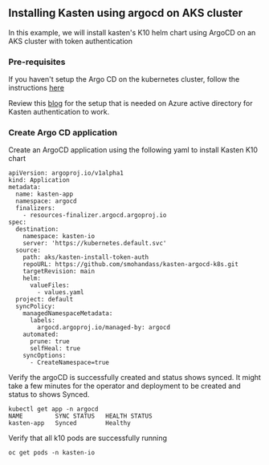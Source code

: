 ## Installing Kasten using argocd on AKS cluster

In this example, we will install kasten's K10 helm chart using ArgoCD on an AKS cluster with token authentication

### Pre-requisites 
If you haven't setup the Argo CD on the kubernetes cluster, follow the instructions [here](https://github.com/smohandass/kasten-argocd-k8s/blob/main/README.md)

Review this [blog](https://www.kasten.io/kubernetes/resources/blog/posts/using-azure-ad-with-kasten-k10-for-authentication-and-authorization) for the setup that is needed on Azure active directory for Kasten authentication to work.

### Create Argo CD application

Create an ArgoCD application using the following yaml to install Kasten K10 chart 

```
apiVersion: argoproj.io/v1alpha1
kind: Application
metadata:
  name: kasten-app
  namespace: argocd
  finalizers:
    - resources-finalizer.argocd.argoproj.io
spec:
  destination:
    namespace: kasten-io
    server: 'https://kubernetes.default.svc'
  source:
    path: aks/kasten-install-token-auth
    repoURL: https://github.com/smohandass/kasten-argocd-k8s.git
    targetRevision: main
    helm:
      valueFiles:
        - values.yaml 
  project: default
  syncPolicy:
    managedNamespaceMetadata:
      labels:
        argocd.argoproj.io/managed-by: argocd
    automated: 
      prune: true
      selfHeal: true
    syncOptions:
      - CreateNamespace=true
```

Verify the argoCD is successfully created and status shows synced. It might take a few minutes for the operator and deployment to be created and status to shows Synced.

```
kubectl get app -n argocd
NAME         SYNC STATUS   HEALTH STATUS
kasten-app   Synced        Healthy
```

Verify that all k10 pods are successfully running 

```
oc get pods -n kasten-io
```
